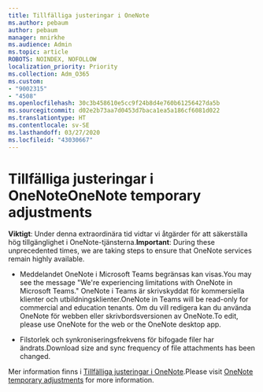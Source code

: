 ```yaml
---
title: Tillfälliga justeringar i OneNote
ms.author: pebaum
author: pebaum
manager: mnirkhe
ms.audience: Admin
ms.topic: article
ROBOTS: NOINDEX, NOFOLLOW
localization_priority: Priority
ms.collection: Adm_O365
ms.custom:
- "9002315"
- "4508"
ms.openlocfilehash: 30c3b458610e5cc9f24b8d4e760b61256427da5b
ms.sourcegitcommit: d02e2b73aa7d0453d7baca1ea5a186cf6081d022
ms.translationtype: HT
ms.contentlocale: sv-SE
ms.lasthandoff: 03/27/2020
ms.locfileid: "43030667"
---
```

# <a name="onenote-temporary-adjustments"></a><span data-ttu-id="2501c-102">Tillfälliga justeringar i OneNote</span><span class="sxs-lookup"><span data-stu-id="2501c-102">OneNote temporary adjustments</span></span>

<span data-ttu-id="2501c-103">**Viktigt**: Under denna extraordinära tid vidtar vi åtgärder för att säkerställa hög tillgänglighet i OneNote-tjänsterna.</span><span class="sxs-lookup"><span data-stu-id="2501c-103">**Important**: During these unprecedented times, we are taking steps to ensure that OneNote services remain highly available.</span></span>

- <span data-ttu-id="2501c-104">Meddelandet OneNote i Microsoft Teams begränsas kan visas.</span><span class="sxs-lookup"><span data-stu-id="2501c-104">You may see the message "We're experiencing limitations with OneNote in Microsoft Teams."</span></span> <span data-ttu-id="2501c-105">OneNote i Teams är skrivskyddat för kommersiella klienter och utbildningsklienter.</span><span class="sxs-lookup"><span data-stu-id="2501c-105">OneNote in Teams will be read-only for commercial and education tenants.</span></span> <span data-ttu-id="2501c-106">Om du vill redigera kan du använda OneNote för webben eller skrivbordsversionen av OneNote.</span><span class="sxs-lookup"><span data-stu-id="2501c-106">To edit, please use OneNote for the web or the OneNote desktop app.</span></span>

- <span data-ttu-id="2501c-107">Filstorlek och synkroniseringsfrekvens för bifogade filer har ändrats.</span><span class="sxs-lookup"><span data-stu-id="2501c-107">Download size and sync frequency of file attachments has been changed.</span></span>

<span data-ttu-id="2501c-108">Mer information finns i [Tillfälliga justeringar i OneNote](https://techcommunity.microsoft.com/t5/onenote-service-updates/awareness-of-temporary-adjustments-in-microsoft-onenote/m-p/1248100).</span><span class="sxs-lookup"><span data-stu-id="2501c-108">Please visit [OneNote temporary adjustments](https://techcommunity.microsoft.com/t5/onenote-service-updates/awareness-of-temporary-adjustments-in-microsoft-onenote/m-p/1248100) for more information.</span></span>

